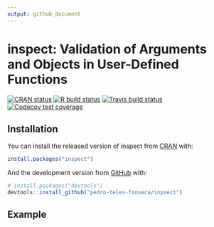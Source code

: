 ```yaml
---
output: github_document
---
```


<!-- README.md is generated from README.Rmd. Please edit that file -->



# inspect: Validation of Arguments and Objects in User-Defined Functions

<!-- badges: start -->
[![CRAN status](https://www.r-pkg.org/badges/version/inspect)](https://CRAN.R-project.org/package=inspect)
[![R build status](https://github.com/pedro-teles-fonseca/inpsect/workflows/R-CMD-check/badge.svg)](https://github.com/pedro-teles-fonseca/inpsect/actions)
[![Travis build status](https://travis-ci.com/pedro-teles-fonseca/inpsect.svg?branch=master)](https://travis-ci.com/pedro-teles-fonseca/inpsect)
[![Codecov test coverage](https://codecov.io/gh/pedro-teles-fonseca/inpsect/branch/master/graph/badge.svg)](https://codecov.io/gh/pedro-teles-fonseca/inpsect?branch=master)
<!-- badges: end -->

## Installation

You can install the released version of inspect from [CRAN](https://CRAN.R-project.org) with:

``` r
install.packages("inspect")
```

And the development version from [GitHub](https://github.com/) with:

``` r
# install.packages("devtools")
devtools::install_github("pedro-teles-fonseca/inpsect")
```
## Example

